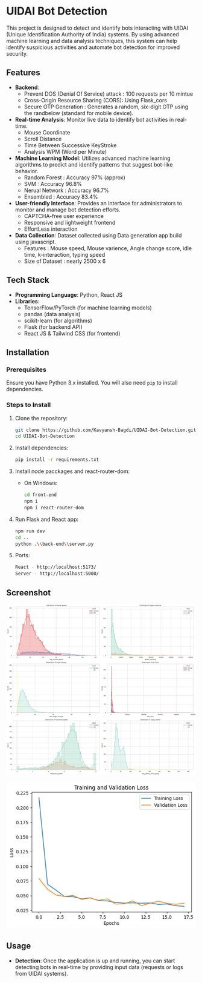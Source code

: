 # UIDAI Bot Detection

This project is designed to detect and identify bots interacting with UIDAI (Unique Identification Authority of India) systems. By using advanced machine learning and data analysis techniques, this system can help identify suspicious activities and automate bot detection for improved security.

## Features

- **Backend**: 
  - Prevent DOS (Denial Of Service) attack : 100 requests per 10 mintue
  - Cross-Origin Resource Sharing (CORS): Using Flask_cors
  - Secure OTP Generation : Generates a random, six-digit OTP using the randbelow
  (standard for mobile device).
- **Real-time Analysis**: Monitor live data to identify bot activities in real-time.
  - Mouse Coordinate
  - Scroll Distance
  - Time Between Successive KeyStroke
  - Analysis WPM (Word per Minute)
- **Machine Learning Model**: Utilizes advanced machine learning algorithms to predict and identify patterns that suggest bot-like behavior.
  - Random Forest : Accuracy 97% (approx)
  - SVM : Accuracy 96.8%
  - Nerual Network : Accuracy 96.7%
  - Ensembled : Accuracy 83.4%
- **User-friendly Interface**: Provides an interface for administrators to monitor and manage bot detection efforts.
  - CAPTCHA-free user experience
  - Responsive and lightweight frontend
  - EffortLess interaction
- **Data Collection**: Dataset collected using Data generation app build using javascript.
  - Features : Mouse speed, Mouse varience, Angle change score, idle time, k-interaction, typing speed
  - Size of Dataset : nearly 2500 x 6

## Tech Stack

- **Programming Language**: Python, React JS
- **Libraries**: 
  - TensorFlow/PyTorch (for machine learning models)
  - pandas (data analysis)
  - scikit-learn (for algorithms)
  - Flask (for backend API)
  - React JS & Tailwind CSS (for frontend)

## Installation

### Prerequisites

Ensure you have Python 3.x installed. You will also need `pip` to install dependencies.

### Steps to Install

1. Clone the repository:
    ```bash
    git clone https://github.com/Kavyansh-Bagdi/UIDAI-Bot-Detection.git
    cd UIDAI-Bot-Detection
    ```

2.  Install dependencies:
    ```bash
    pip install -r requirements.txt
    ```

3. Install node pacckages and react-router-dom:
    - On Windows:
        ```bash
        cd front-end
        npm i 
        npm i react-router-dom
        ```

4. Run Flask and React app:
    ```bash
    npm run dev
    cd ..
    python .\\back-end\\server.py
    ```
5. Ports:
    ```bash
    React - http://localhost:5173/
    Server - http://localhost:5000/
    ```
## Screenshot

![Screenshot 1](<WhatsApp Image 2024-11-09 at 06.50.48_ec02b11b.jpg>)

![Screenshot 2](<WhatsApp Image 2024-11-09 at 06.50.26_3cc9ecce.jpg>)

## Usage

- **Detection**: 
  Once the application is up and running, you can start detecting bots in real-time by providing input data (requests or logs from UIDAI systems). 


